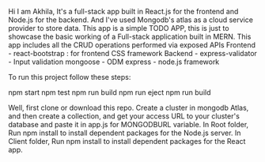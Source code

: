 Hi I am Akhila, It's a full-stack app built in React.js for the frontend and Node.js for the backend. And I've used Mongodb's atlas as a cloud service provider to store data. This app is a simple TODO APP, this is just to showcase the basic working of a Full-stack application built in MERN. This app includes all the CRUD operations performed via exposed APIs
Frontend -
react-bootstrap : for frontend CSS framework
Backend -
express-validator - Input validation
mongoose - ODM
express - node.js framework


To run this project follow these steps:

npm start
npm test
npm run build
npm run eject
npm run build

Well, first clone or download this repo.
Create a cluster in mongodb Atlas, and then create a collection, and get your access URL to your cluster's database and paste it in app.js for MONGODBURL variable.
In Root folder, Run npm install to install dependent packages for the Node.js server.
In Client folder, Run npm install to install dependent packages for the React app.
